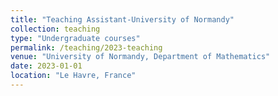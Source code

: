 ```yaml
---
title: "Teaching Assistant-University of Normandy"
collection: teaching
type: "Undergraduate courses"
permalink: /teaching/2023-teaching
venue: "University of Normandy, Department of Mathematics"
date: 2023-01-01
location: "Le Havre, France"
---
```

